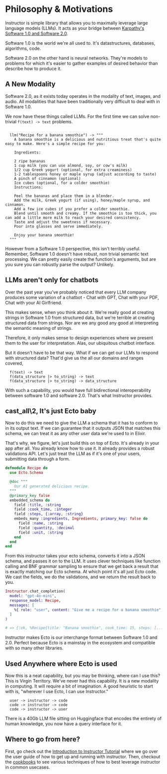 # Philosophy & Motivations

Instructor is simple library that allows you to maximally leverage large language models (LLMs).
It acts as your bridge between [Karpathy's Software 1.0 and Software 2.0](https://karpathy.medium.com/software-2-0-a64152b37c35).

Software 1.0 is the world we're all used to. 
It's datastructures, databases, algorithms, code.

Software 2.0 on the other hand is neural networks.
They're models to problems for which it's easier to gather examples of desired behavior than describe how to produce it.

## A New Modality

Software 2.0, as it exists today operates in the modality of text, images, and audio.
All modalities that have been traditionally very difficult to deal with in Software 1.0.

We now have these things called LLMs.
For the first time we can solve non-trivial `f(text) -> text` problems.

```

  llm("Recipe for a banana smoothie") -> """
    A banana smoothie is a delicious and nutritious treat that's quite easy to make. Here's a simple recipe for you:

    Ingredients:

    2 ripe bananas
    1 cup milk (you can use almond, soy, or cow's milk)
    1/2 cup Greek yogurt (optional, for extra creaminess)
    1-2 tablespoons honey or maple syrup (adjust according to taste)
    A pinch of cinnamon (optional)
    Ice cubes (optional, for a colder smoothie)
    Instructions:

    Peel the bananas and place them in a blender.
    Add the milk, Greek yogurt (if using), honey/maple syrup, and cinnamon.
    Add a few ice cubes if you prefer a colder smoothie.
    Blend until smooth and creamy. If the smoothie is too thick, you can add a little more milk to reach your desired consistency.
    Taste and adjust the sweetness if necessary.
    Pour into glasses and serve immediately.

    Enjoy your banana smoothie!
  """

```

However from a Software 1.0 perspective, this isn't terribly useful.
Remember, Software 1.0 doesn't have robust, non trivial semantic text processing.
We can pretty easily create the function's arguments, but are you sure you can robustly parse the output? Unlikely.

## LLMs aren't only for chatbots

Over the past year you've probably noticed that every LLM company produces some variation of a chatbot -
Chat with GPT, Chat with your PDF, Chat with your AI Girlfriend.

This makes sense, when you think about it.
We're really good at creating strings in Software 1.0 from structured data, but we're terrible at creating structured data from strings.
Nor are we any good any good at interpreting the semantic meaning of strings.

Therefore, it only makes sense to design experiences where we present them to the user for interpretation.
Alas, our ubiquitous chatbot interface.

But it doesn't have to be that way. 
What if we can get our LLMs to respond with structured data?
That'd give us the all our domains and ranges covered,

```
  f(text) -> text
  f(data_structure |> to_string) -> text
  f(data_structure |> to_string) -> data_structure
```

With such a capability, you would have full bidirectional interoperability between software 1.0 and software 2.0. 
That's what Instructor provides. 

## cast_all\2, It's just Ecto baby

Now to do this we need to give the LLM a schema that it has to conform to in its output text. 
If we can guarantee that it outputs JSON that matches this schema, we can treat it as any other user data we're used to in Elixir.

That's why, we figure, let's just build this on top of Ecto. It's already in your app after all.
You already know how to use it.
It already provides a robust validations API.
Let's just treat the LLM as if it's one of your users, submitting data through a form.

```elixir
defmodule Recipe do
  use Ecto.Schema

  @doc """
    Our AI generated delicious recipe.
  """
  @primary_key false
  embedded_schema do 
    field :title, :string
    field :cook_time, :integer
    field :steps, {:array, :string}
    embeds_many :ingredients, Ingredients, primary_key: false do
      field :name, :string
      field :quantity, :decimal
      field :unit, :string
    end
  end
end
```

From this instructor takes your ecto schema, converts it into a JSON schema, and passes it on to the LLM.
It uses clever techniques like function calling and BNF grammar sampling to ensure that we get back a result that is exactly matching our Ecto schema.
At which point it's all just Ecto code.
We cast the fields, we do the validations, and we return the result back to you.

```elixir
Instructor.chat_completion(
  model: "gpt-4o-mini",
  response_model: Recipe,
  messages: [
    %{ role: "user", content: "Give me a recipe for a banana smoothie" }
  ]
)

# => {:ok, %Recipe{title: "Banana smoothie", cook_time: 15, steps: [...]}
```

Instructor makes Ecto is our interchange format between Software 1.0 and 2.0.
Perfect because Ecto is a mainstay in the ecosystem and compatible with so many other libraries. 

## Used Anywhere where Ecto is used

Now this is a neat capability, but you may be thinking, where can I use this?  
This is Virgin Territory. We've never had this capability. It is a new modality in computing.
It will require a bit of imagination.
A good heuristic to start with is, "wherever I use Ecto, I can use Instructor." 

```
  user -> instructor -> code
  code -> instructor -> code
  code -> instructor -> user
```

There is a 40Gb LLM file sitting on Huggingface that encodes the entirety of human knowledge, you now have a query interface for it.

## Where to go from here?

First, go check out the [Introduction to Instructor Tutorial](#) where we go over the user guide of how to get up and running with instructor.
Then, checkout the [cookbooks](#) to see various techniques of how to best leverage instructor in common usecases.
